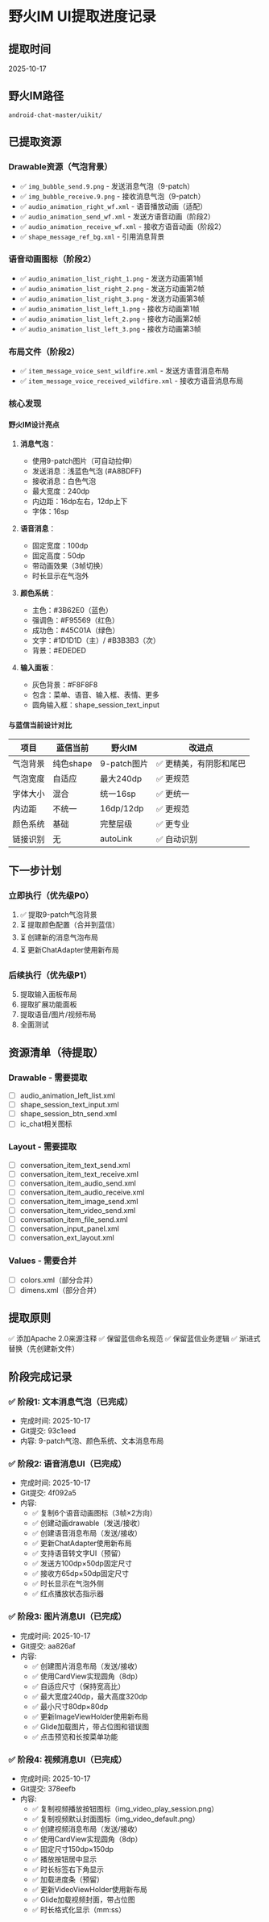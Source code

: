 # 野火IM UI提取进度记录

## 提取时间
2025-10-17

## 野火IM路径
`android-chat-master/uikit/`

## 已提取资源

### Drawable资源（气泡背景）
- ✅ `img_bubble_send.9.png` - 发送消息气泡（9-patch）
- ✅ `img_bubble_receive.9.png` - 接收消息气泡（9-patch）
- ✅ `audio_animation_right_wf.xml` - 语音播放动画（适配）
- ✅ `audio_animation_send_wf.xml` - 发送方语音动画（阶段2）
- ✅ `audio_animation_receive_wf.xml` - 接收方语音动画（阶段2）
- ✅ `shape_message_ref_bg.xml` - 引用消息背景

### 语音动画图标（阶段2）
- ✅ `audio_animation_list_right_1.png` - 发送方动画第1帧
- ✅ `audio_animation_list_right_2.png` - 发送方动画第2帧
- ✅ `audio_animation_list_right_3.png` - 发送方动画第3帧
- ✅ `audio_animation_list_left_1.png` - 接收方动画第1帧
- ✅ `audio_animation_list_left_2.png` - 接收方动画第2帧
- ✅ `audio_animation_list_left_3.png` - 接收方动画第3帧

### 布局文件（阶段2）
- ✅ `item_message_voice_sent_wildfire.xml` - 发送方语音消息布局
- ✅ `item_message_voice_received_wildfire.xml` - 接收方语音消息布局

### 核心发现

#### 野火IM设计亮点
1. **消息气泡**：
   - 使用9-patch图片（可自动拉伸）
   - 发送消息：浅蓝色气泡 (#A8BDFF)
   - 接收消息：白色气泡
   - 最大宽度：240dp
   - 内边距：16dp左右，12dp上下
   - 字体：16sp

2. **语音消息**：
   - 固定宽度：100dp
   - 固定高度：50dp
   - 带动画效果（3帧切换）
   - 时长显示在气泡外

3. **颜色系统**：
   - 主色：#3B62E0（蓝色）
   - 强调色：#F95569（红色）
   - 成功色：#45C01A（绿色）
   - 文字：#1D1D1D（主）/ #B3B3B3（次）
   - 背景：#EDEDED

4. **输入面板**：
   - 灰色背景：#F8F8F8
   - 包含：菜单、语音、输入框、表情、更多
   - 圆角输入框：shape_session_text_input

#### 与蓝信当前设计对比

| 项目 | 蓝信当前 | 野火IM | 改进点 |
|------|---------|--------|--------|
| 气泡背景 | 纯色shape | 9-patch图片 | ✅ 更精美，有阴影和尾巴 |
| 气泡宽度 | 自适应 | 最大240dp | ✅ 更规范 |
| 字体大小 | 混合 | 统一16sp | ✅ 更统一 |
| 内边距 | 不统一 | 16dp/12dp | ✅ 更规范 |
| 颜色系统 | 基础 | 完整层级 | ✅ 更专业 |
| 链接识别 | 无 | autoLink | ✅ 自动识别 |

## 下一步计划

### 立即执行（优先级P0）
1. ✅ 提取9-patch气泡背景
2. ⏳ 提取颜色配置（合并到蓝信）
3. ⏳ 创建新的消息气泡布局
4. ⏳ 更新ChatAdapter使用新布局

### 后续执行（优先级P1）
5. 提取输入面板布局
6. 提取扩展功能面板
7. 提取语音/图片/视频布局
8. 全面测试

## 资源清单（待提取）

### Drawable - 需要提取
- [ ] audio_animation_left_list.xml
- [ ] shape_session_text_input.xml
- [ ] shape_session_btn_send.xml
- [ ] ic_chat相关图标

### Layout - 需要提取
- [ ] conversation_item_text_send.xml
- [ ] conversation_item_text_receive.xml
- [ ] conversation_item_audio_send.xml
- [ ] conversation_item_audio_receive.xml
- [ ] conversation_item_image_send.xml
- [ ] conversation_item_video_send.xml
- [ ] conversation_item_file_send.xml
- [ ] conversation_input_panel.xml
- [ ] conversation_ext_layout.xml

### Values - 需要合并
- [ ] colors.xml（部分合并）
- [ ] dimens.xml（部分合并）

## 提取原则
✅ 添加Apache 2.0来源注释
✅ 保留蓝信命名规范
✅ 保留蓝信业务逻辑
✅ 渐进式替换（先创建新文件）

## 阶段完成记录

### ✅ 阶段1: 文本消息气泡（已完成）
- 完成时间: 2025-10-17
- Git提交: 93c1eed
- 内容: 9-patch气泡、颜色系统、文本消息布局

### ✅ 阶段2: 语音消息UI（已完成）
- 完成时间: 2025-10-17
- Git提交: 4f092a5
- 内容:
  - ✅ 复制6个语音动画图标（3帧×2方向）
  - ✅ 创建动画drawable（发送/接收）
  - ✅ 创建语音消息布局（发送/接收）
  - ✅ 更新ChatAdapter使用新布局
  - ✅ 支持语音转文字UI（预留）
  - ✅ 发送方100dp×50dp固定尺寸
  - ✅ 接收方65dp×50dp固定尺寸
  - ✅ 时长显示在气泡外侧
  - ✅ 红点播放状态指示器

### ✅ 阶段3: 图片消息UI（已完成）
- 完成时间: 2025-10-17
- Git提交: aa826af
- 内容:
  - ✅ 创建图片消息布局（发送/接收）
  - ✅ 使用CardView实现圆角（8dp）
  - ✅ 自适应尺寸（保持宽高比）
  - ✅ 最大宽度240dp，最大高度320dp
  - ✅ 最小尺寸80dp×80dp
  - ✅ 更新ImageViewHolder使用新布局
  - ✅ Glide加载图片，带占位图和错误图
  - ✅ 点击预览和长按菜单功能

### ✅ 阶段4: 视频消息UI（已完成）
- 完成时间: 2025-10-17
- Git提交: 378eefb
- 内容:
  - ✅ 复制视频播放按钮图标（img_video_play_session.png）
  - ✅ 复制视频默认封面图标（img_video_default.png）
  - ✅ 创建视频消息布局（发送/接收）
  - ✅ 使用CardView实现圆角（8dp）
  - ✅ 固定尺寸150dp×150dp
  - ✅ 播放按钮居中显示
  - ✅ 时长标签右下角显示
  - ✅ 加载进度条（预留）
  - ✅ 更新VideoViewHolder使用新布局
  - ✅ Glide加载视频封面，带占位图
  - ✅ 时长格式化显示（mm:ss）


